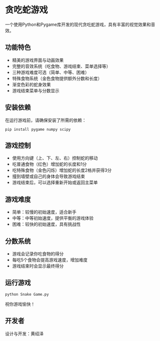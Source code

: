 # 贪吃蛇游戏

一个使用Python和Pygame库开发的现代贪吃蛇游戏，具有丰富的视觉效果和音效。

## 功能特色

- 精美的游戏界面与动画效果
- 完整的音效系统（吃食物、游戏结束、菜单选择等）
- 三种游戏难度可选（简单、中等、困难）
- 特殊食物系统（金色食物提供额外分数和长度）
- 渐变色彩的蛇身效果
- 游戏结束菜单与分数显示

## 安装依赖

在运行游戏前，请确保安装了所需的依赖：

```
pip install pygame numpy scipy
```

## 游戏控制

- 使用方向键（上、下、左、右）控制蛇的移动
- 吃普通食物（红色）增加蛇的长度和1分
- 吃特殊食物（金色闪烁）增加蛇的长度2格并获得3分
- 撞到墙壁或自己的身体会导致游戏结束
- 游戏结束后，可以选择重新开始或返回主菜单

## 游戏难度

- 简单：较慢的初始速度，适合新手
- 中等：中等初始速度，提供平衡的游戏体验
- 困难：较快的初始速度，具有挑战性

## 分数系统

- 游戏会记录你吃食物的得分
- 每吃5个食物会提高游戏速度，增加难度
- 游戏结束时会显示最终得分

## 运行游戏

```
python Snake Game.py
```

祝你游戏愉快！

## 开发者

设计与开发：黄绍泽 
